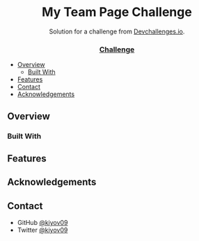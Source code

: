 <!-- Please update value in the {}  -->

<h1 align="center">My Team Page Challenge</h1>

<div align="center">
   Solution for a challenge from  <a href="http://devchallenges.io" target="_blank">Devchallenges.io</a>.
</div>

<div align="center">
  <h3>
    <!-- <a href="https://{your-demo-link.your-domain}"> -->
    <!--   Demo -->
    <!-- </a> -->
    <!-- <span> | </span> -->
    <!-- <a href="https://{your-url-to-the-solution}"> -->
    <!--   Solution -->
    <!-- </a> -->
    <!-- <span> | </span> -->
    <a href="https://devchallenges.io/challenges/hhmesazsqgKXrTkYkt0U">
      Challenge
    </a>
  </h3>
</div>

<!-- TABLE OF CONTENTS -->

<!-- ## Table of Contents -->

- [Overview](#overview)
  - [Built With](#built-with)
- [Features](#features)
- [Contact](#contact)
- [Acknowledgements](#acknowledgements)

<!-- OVERVIEW -->

## Overview

<!-- ![screenshot](https://user-images.githubusercontent.com/16707738/92399059-5716eb00-f132-11ea-8b14-bcacdc8ec97b.png) -->

<!-- Introduce your projects by taking a screenshot or a gif. Try to tell visitors a story about your project by answering: -->

<!-- - Where can I see your demo? -->
<!-- - What was your experience? -->
<!-- - What have you learned/improved? -->
<!-- - Your wisdom? :) -->

### Built With

<!-- This section should list any major frameworks that you built your project using. Here are a few examples.-->

<!-- - [React](https://reactjs.org/) -->
<!-- - [Vue.js](https://vuejs.org/) -->
<!-- - [Tailwind](https://tailwindcss.com/) -->

## Features

<!-- List the features of your application or follow the template. Don't share the figma file here :) -->

<!-- This application/site was created as a submission to a [DevChallenges](https://devchallenges.io/challenges) challenge. The [challenge](https://devchallenges.io/challenges/hhmesazsqgKXrTkYkt0U) was to build an application to complete the given user stories. -->


## Acknowledgements

<!-- This section should list any articles or add-ons/plugins that helps you to complete the project. This is optional but it will help you in the future. For exmpale -->

<!-- - [Steps to replicate a design with only HTML and CSS](https://devchallenges-blogs.web.app/how-to-replicate-design/) -->
<!-- - [Node.js](https://nodejs.org/) -->
<!-- - [Marked - a markdown parser](https://github.com/chjj/marked) -->

## Contact

- GitHub [@kiyov09](https://github.com/kiyov09)
- Twitter [@kiyov09](https://twitter.com/kiyov09)
